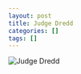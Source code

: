 ```yaml
---
layout: post
title: Judge Dredd
categories: []
tags: []
---
```

![Judge Dredd](https://m.media-amazon.com/images/M/MV5BYmM1NzUyY2YtOTU4My00ZmFmLWI4ZjYtYzJlM2JlOTBhZmIzXkEyXkFqcGdeQXVyNjE5MjUyOTM@._V1.jpg)

